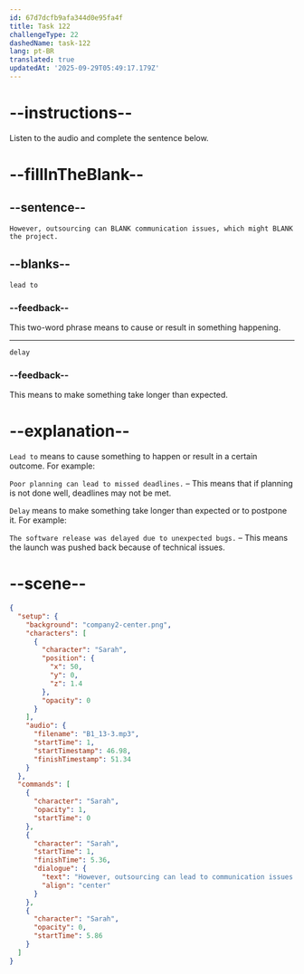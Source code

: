 ```yaml
---
id: 67d7dcfb9afa344d0e95fa4f
title: Task 122
challengeType: 22
dashedName: task-122
lang: pt-BR
translated: true
updatedAt: '2025-09-29T05:49:17.179Z'
---
```


<!-- (Audio) Sarah: However, outsourcing can lead to communication issues, which might delay the project. -->

# --instructions--

Listen to the audio and complete the sentence below.

# --fillInTheBlank--

## --sentence--

`However, outsourcing can BLANK communication issues, which might BLANK the project.`

## --blanks--

`lead to`

### --feedback--

This two-word phrase means to cause or result in something happening.  

---

`delay`

### --feedback--

This means to make something take longer than expected.  

# --explanation--

`Lead to` means to cause something to happen or result in a certain outcome. For example:

`Poor planning can lead to missed deadlines.` – This means that if planning is not done well, deadlines may not be met.  

`Delay` means to make something take longer than expected or to postpone it. For example:

`The software release was delayed due to unexpected bugs.` – This means the launch was pushed back because of technical issues.  

# --scene--

```json
{
  "setup": {
    "background": "company2-center.png",
    "characters": [
      {
        "character": "Sarah",
        "position": {
          "x": 50,
          "y": 0,
          "z": 1.4
        },
        "opacity": 0
      }
    ],
    "audio": {
      "filename": "B1_13-3.mp3",
      "startTime": 1,
      "startTimestamp": 46.98,
      "finishTimestamp": 51.34
    }
  },
  "commands": [
    {
      "character": "Sarah",
      "opacity": 1,
      "startTime": 0
    },
    {
      "character": "Sarah",
      "startTime": 1,
      "finishTime": 5.36,
      "dialogue": {
        "text": "However, outsourcing can lead to communication issues which might delay the project.",
        "align": "center"
      }
    },
    {
      "character": "Sarah",
      "opacity": 0,
      "startTime": 5.86
    }
  ]
}
```
